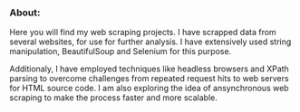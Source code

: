 ### About:
Here you will find my web scraping projects. I have scrapped data from several websites, for use for further analysis. I have extensively used string manipulation, BeautifulSoup and Selenium for this purpose.

Additionaly, I have employed techniques like headless browsers and XPath parsing to overcome challenges from repeated request hits to web servers for HTML source code. I am also exploring the idea of ansynchronous web scraping to make the process faster and more scalable. 
